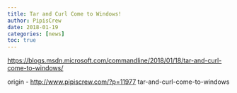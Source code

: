```yaml
---
title: Tar and Curl Come to Windows!
author: PipisCrew
date: 2018-01-19
categories: [news]
toc: true
---
```


https://blogs.msdn.microsoft.com/commandline/2018/01/18/tar-and-curl-come-to-windows/

origin - http://www.pipiscrew.com/?p=11977 tar-and-curl-come-to-windows